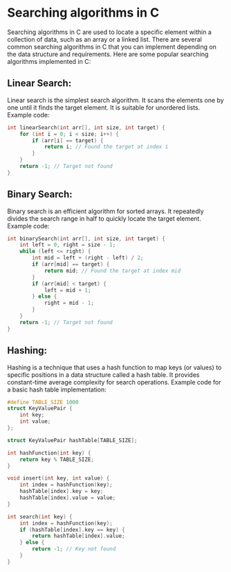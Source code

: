 # Searching algorithms in C

Searching algorithms in C are used to locate a specific element within a collection of data, such as an array or a linked list. There are several common searching algorithms in C that you can implement depending on the data structure and requirements. Here are some popular searching algorithms implemented in C:

## Linear Search:

Linear search is the simplest search algorithm.
It scans the elements one by one until it finds the target element.
It is suitable for unordered lists.
Example code:
```c
int linearSearch(int arr[], int size, int target) {
    for (int i = 0; i < size; i++) {
        if (arr[i] == target) {
            return i; // Found the target at index i
        }
    }
    return -1; // Target not found
}
```
## Binary Search:

Binary search is an efficient algorithm for sorted arrays.
It repeatedly divides the search range in half to quickly locate the target element.
Example code:
```c
int binarySearch(int arr[], int size, int target) {
    int left = 0, right = size - 1;
    while (left <= right) {
        int mid = left + (right - left) / 2;
        if (arr[mid] == target) {
            return mid; // Found the target at index mid
        }
        if (arr[mid] < target) {
            left = mid + 1;
        } else {
            right = mid - 1;
        }
    }
    return -1; // Target not found
}
```
## Hashing:

Hashing is a technique that uses a hash function to map keys (or values) to specific positions in a data structure called a hash table.
It provides constant-time average complexity for search operations.
Example code for a basic hash table implementation:
```c
#define TABLE_SIZE 1000
struct KeyValuePair {
    int key;
    int value;
};

struct KeyValuePair hashTable[TABLE_SIZE];

int hashFunction(int key) {
    return key % TABLE_SIZE;
}

void insert(int key, int value) {
    int index = hashFunction(key);
    hashTable[index].key = key;
    hashTable[index].value = value;
}

int search(int key) {
    int index = hashFunction(key);
    if (hashTable[index].key == key) {
        return hashTable[index].value;
    } else {
        return -1; // Key not found
    }
}
```
